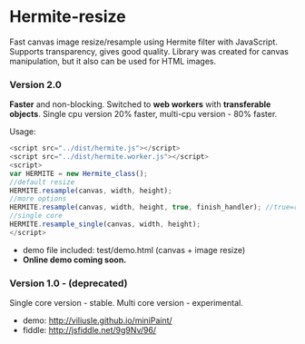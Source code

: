 # Hermite-resize
Fast canvas image resize/resample using Hermite filter with JavaScript.
Supports transparency, gives good quality.
Library was created for canvas manipulation, but it also can be used for HTML images.
 
### Version 2.0
**Faster** and non-blocking. Switched to **web workers** with **transferable objects**. Single cpu version 20% faster, multi-cpu version - 80% faster.

Usage:
```javascript
<script src="../dist/hermite.js"></script>
<script src="../dist/hermite.worker.js"></script>
<script>
var HERMITE = new Hermite_class();
//default resize
HERMITE.resample(canvas, width, height);
//more options
HERMITE.resample(canvas, width, height, true, finish_handler); //true=resize canvas
//single core
HERMITE.resample_single(canvas, width, height);
</script>
```

- demo file included: test/demo.html (canvas + image resize)
- **Online demo coming soon.**

### Version 1.0 - (deprecated)
Single core version - stable. Multi core version - experimental.
- demo: http://viliusle.github.io/miniPaint/
- fiddle: http://jsfiddle.net/9g9Nv/96/
